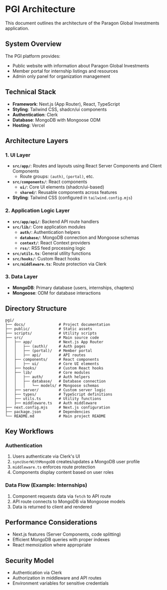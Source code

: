 # PGI Architecture

This document outlines the architecture of the Paragon Global Investments application.

## System Overview

The PGI platform provides:

- Public website with information about Paragon Global Investments
- Member portal for internship listings and resources
- Admin only panel for organization management

## Technical Stack

- **Framework**: Next.js (App Router), React, TypeScript
- **Styling**: Tailwind CSS, shadcn/ui components
- **Authentication**: Clerk
- **Database**: MongoDB with Mongoose ODM
- **Hosting**: Vercel

## Architecture Layers

### 1. UI Layer

- **`src/app/`**: Routes and layouts using React Server Components and Client Components
  - Route groups: `(auth)`, `(portal)`, etc.
- **`src/components/`**: React components
  - **`ui/`**: Core UI elements (shadcn/ui-based)
  - **`shared/`**: Reusable components across features
- **Styling**: Tailwind CSS (configured in `tailwind.config.mjs`)

### 2. Application Logic Layer

- **`src/app/api/`**: Backend API route handlers
- **`src/lib/`**: Core application modules
  - **`auth/`**: Authentication helpers
  - **`database/`**: MongoDB connection and Mongoose schemas
  - **`context/`**: React Context providers
  - **`rss/`**: RSS feed processing logic
- **`src/utils.ts`**: General utility functions
- **`src/hooks/`**: Custom React hooks
- **`src/middleware.ts`**: Route protection via Clerk

### 3. Data Layer

- **MongoDB**: Primary database (users, internships, chapters)
- **Mongoose**: ODM for database interactions

## Directory Structure

```
pgi/
├── docs/               # Project documentation
├── public/             # Static assets
├── scripts/            # Utility scripts
├── src/                # Main source code
│   ├── app/            # Next.js App Router
│   │   ├── (auth)/     # Auth pages
│   │   ├── (portal)/   # Member portal
│   │   ├── api/        # API routes
│   ├── components/     # React components
│   │   ├── ui/         # Core UI elements
│   ├── hooks/          # Custom React hooks
│   ├── lib/            # Core modules
│   │   ├── auth/       # Auth helpers
│   │   ├── database/   # Database connection
│   │   │   └── models/ # Mongoose schemas
│   ├── server/         # Custom server logic
│   ├── types/          # TypeScript definitions
│   ├── utils.ts        # Utility functions
│   ├── middleware.ts   # Auth middleware
├── next.config.mjs     # Next.js configuration
├── package.json        # Dependencies
└── README.md           # Main project README
```

## Key Workflows

### Authentication

1. Users authenticate via Clerk's UI
2. `syncUserWithMongoDB` creates/updates a MongoDB user profile
3. `middleware.ts` enforces route protection
4. Components display content based on user roles

### Data Flow (Example: Internships)

1. Component requests data via `fetch` to API route
2. API route connects to MongoDB via Mongoose models
3. Data is returned to client and rendered

## Performance Considerations

- Next.js features (Server Components, code splitting)
- Efficient MongoDB queries with proper indexes
- React memoization where appropriate

## Security Model

- Authentication via Clerk
- Authorization in middleware and API routes
- Environment variables for sensitive credentials
